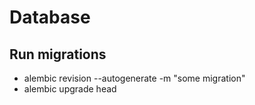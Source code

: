 # Database

## Run migrations

- alembic revision --autogenerate -m "some migration"
- alembic upgrade head  